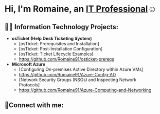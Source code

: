 <h1>Hi, I'm Romaine, an <a href="https://linkedin.com/in/romaine-eldridge-92735780">IT Professional</a>☺</h1>

<h2>👨‍💻 Information Technology Projects:</h2>

- <b>osTicket (Help Desk Ticketing System)</b>
  - [osTicket: Prerequisites and Installation]
  - [osTicket: Post-Installation Configuration]
  - [osTicket: Ticket Lifecycle Examples]
  - https://github.com/Romaine91/osticket-prereqs
- <b>Microsoft Azure</b>
  - [Configuring On-premises Active Directory within Azure VMs]
  - https://github.com/Romaine91/Azure-Config-AD
  - [Network Security Groups (NSGs) and Inspecting Network Protocols]
  - https://github.com/Romaine91/Azure-Computing-and-Networking

<h2>🤳Connect with me:</h2>

[twitter]: https://twitter.com/Itz_Ro91
[instagram]: https://www.instagram.com/Romaine91
[linkedin]: https://linkedin.com/in/romaine-eldridge-92735780
